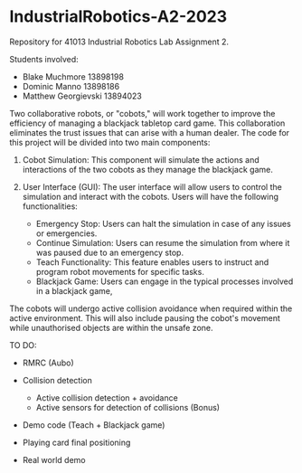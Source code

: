 # IndustrialRobotics-A2-2023
Repository for 41013 Industrial Robotics Lab Assignment 2.

Students involved:
- Blake Muchmore 13898198
- Dominic Manno 13898186
- Matthew Georgievski 13894023

Two collaborative robots, or "cobots," will work together to improve the efficiency of managing a blackjack tabletop card game. 
This collaboration eliminates the trust issues that can arise with a human dealer. 
The code for this project will be divided into two main components:

1. Cobot Simulation: This component will simulate the actions and interactions of the two cobots as they manage the blackjack game.

2. User Interface (GUI): The user interface will allow users to control the simulation and interact with the cobots. 
Users will have the following functionalities:

    - Emergency Stop: Users can halt the simulation in case of any issues or emergencies.
    - Continue Simulation: Users can resume the simulation from where it was paused due to an emergency stop.
    - Teach Functionality: This feature enables users to instruct and program robot movements for specific tasks.
    - Blackjack Game: Users can engage in the typical processes involved in a blackjack game,

The cobots will undergo active collision avoidance when required within the active environment.
This will also include pausing the cobot's movement while unauthorised objects are within the unsafe zone.

TO DO:
- RMRC (Aubo)
- Collision detection
	- Active collision detection + avoidance
    - Active sensors for detection of collisions (Bonus)
- Demo code (Teach + Blackjack game)

- Playing card final positioning
- Real world demo
